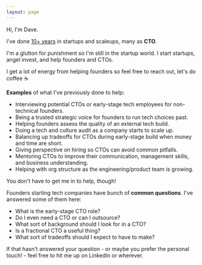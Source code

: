 ```yaml
---
layout: page
---
```


Hi, I'm Dave.

I've done [10+ years](/history) in startups and scaleups, many as **CTO**.

I'm a glutton for punishment so I'm still in the startup world. I start startups, angel invest, and help founders and CTOs.

I get a lot of energy from helping founders so feel free to reach out, let's do coffee ☕️

**Examples** of what I've previously done to help:

* Interviewing potential CTOs or early-stage tech employees for non-technical founders.
* Being a trusted strategic voice for founders to run tech choices past.
* Helping founders assess the quality of an external tech build.
* Doing a tech and culture audit as a company starts to scale up.
* Balancing up tradeoffs for CTOs during early-stage build when money and time are short.
* Giving perspective on hiring so CTOs can avoid common pitfalls.
* Mentoring CTOs to improve their communication, management skills, and business understanding.
* Helping with org structure as the engineering/product team is growing.

You don't have to get me in to help, though!

Founders starting tech companies have bunch of **common questions**. I've answered some of them here:

* What is the early-stage CTO role?
* Do I even need a CTO or can I outsource?
* What sort of background should I look for in a CTO?
* Is a fractional CTO a useful thing?
* What sort of tradeoffs should I expect to have to make?

If that hasn't answered your question - or maybe you prefer the personal touch! - feel free to hit me up on LinkedIn or wherever.

